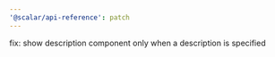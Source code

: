 ```yaml
---
'@scalar/api-reference': patch
---
```


fix: show description component only when a description is specified
